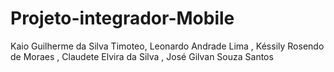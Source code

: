 # Projeto-integrador-Mobile
Kaio Guilherme da Silva Timoteo, Leonardo Andrade Lima , Késsily Rosendo de Moraes , Claudete Elvira da Silva , José Gilvan Souza Santos
